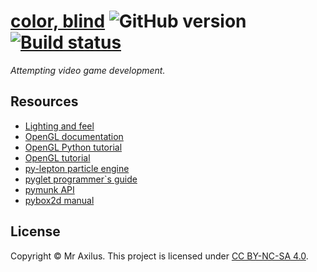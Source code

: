 [color, blind][linkedin] ![GitHub version][version_badge] [![Build status][travis_image]][travis_status]
========================================================================================================
_Attempting video game development._

Resources
---------
- [Lighting and feel](https://github.com/jacobbrunson/BasicLighting)
- [OpenGL documentation](http://docs.gl/)
- [OpenGL Python tutorial](http://www.labri.fr/perso/nrougier/teaching/opengl/#introduction)
- [OpenGL tutorial](https://open.gl/drawing)
- [py-lepton particle engine](https://code.google.com/p/py-lepton/)
- [pyglet programmer`s guide](http://www.pyglet.org/doc/programming_guide/index.html)
- [pymunk API](http://pymunk.readthedocs.org/en/latest/pymunk.html)
- [pybox2d manual](https://code.google.com/p/pybox2d/wiki/GettingStartedManual)

License
-------
Copyright © Mr Axilus.
This project is licensed under [CC BY-NC-SA 4.0][license].

[license]: https://creativecommons.org/licenses/by-nc-sa/4.0/
[linkedin]: https://www.linkedin.com/in/mraxilus
[travis_image]: https://api.travis-ci.com/mraxilus/color-blind.svg?token=DZNuy3KTQRpnSN3J1cHq
[travis_status]: https://magnum.travis-ci.com/mraxilus/color-blind
[version_badge]: https://badge.fury.io/gh/mraxilus%2Fgit-auto.svg

